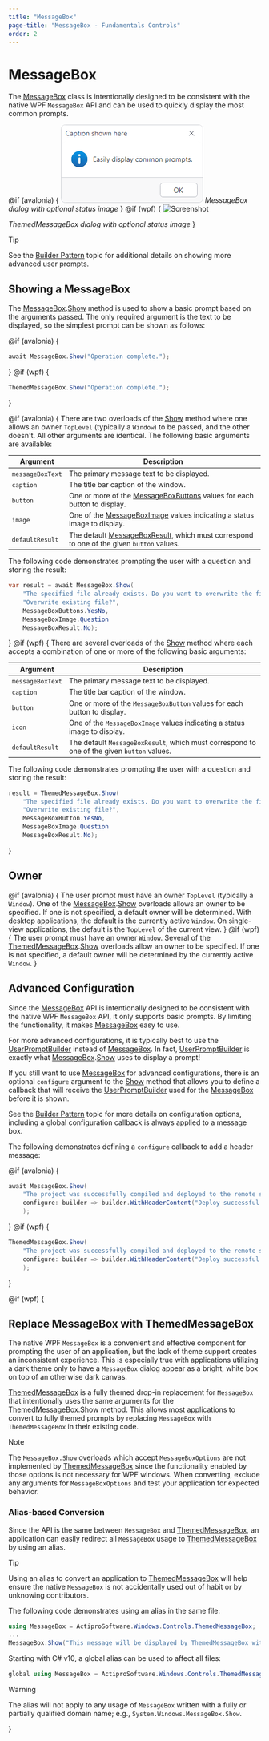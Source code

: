 ```yaml
---
title: "MessageBox"
page-title: "MessageBox - Fundamentals Controls"
order: 2
---
```

# MessageBox

The [MessageBox](xref:@ActiproUIRoot.Controls.MessageBox) class is intentionally designed to be consistent with the native WPF `MessageBox` API and can be used to quickly display the most common prompts.

@if (avalonia) {
![Screenshot](../images/messagebox.png)
*MessageBox dialog with optional status image*
}
@if (wpf) {
![Screenshot](../../images/messagebox.png)

*ThemedMessageBox dialog with optional status image*
}

> [!TIP]
> See the [Builder Pattern](builder-pattern.md) topic for additional details on showing more advanced user prompts.

## Showing a MessageBox

The [MessageBox](xref:@ActiproUIRoot.Controls.MessageBox).[Show](xref:@ActiproUIRoot.Controls.MessageBox.Show*) method is used to show a basic prompt based on the arguments passed.  The only required argument is the text to be displayed, so the simplest prompt can be shown as follows:

@if (avalonia) {
```csharp
await MessageBox.Show("Operation complete.");
```
}
@if (wpf) {
```csharp
ThemedMessageBox.Show("Operation complete.");
```
}

@if (avalonia) {
There are two overloads of the [Show](xref:@ActiproUIRoot.Controls.MessageBox.Show*) method where one allows an owner  `TopLevel` (typically a `Window`) to be passed, and the other doesn't. All other arguments are identical.  The following basic arguments are available:

| Argument | Description |
|-----|-----|
| `messageBoxText` | The primary message text to be displayed. |
| `caption` | The title bar caption of the window. |
| `button` | One or more of the [MessageBoxButtons](xref:@ActiproUIRoot.Controls.MessageBoxButtons) values for each button to display. |
| `image` | One of the [MessageBoxImage](xref:@ActiproUIRoot.Controls.MessageBoxImage) values indicating a status image to display. |
| `defaultResult` | The default [MessageBoxResult](xref:@ActiproUIRoot.Controls.MessageBoxResult), which must correspond to one of the given `button` values. |

The following code demonstrates prompting the user with a question and storing the result:

```csharp
var result = await MessageBox.Show(
	"The specified file already exists. Do you want to overwrite the file?",
	"Overwrite existing file?",
	MessageBoxButtons.YesNo,
	MessageBoxImage.Question
	MessageBoxResult.No);
```
}
@if (wpf) {
There are several overloads of the [Show](xref:@ActiproUIRoot.Controls.ThemedMessageBox.Show*) method where each accepts a combination of one or more of the following basic arguments:

| Argument | Description |
|-----|-----|
| `messageBoxText` | The primary message text to be displayed. |
| `caption` | The title bar caption of the window. |
| `button` | One or more of the `MessageBoxButton` values for each button to display. |
| `icon` | One of the `MessageBoxImage` values indicating a status image to display. |
| `defaultResult` | The default `MessageBoxResult`, which must correspond to one of the given `button` values. |

The following code demonstrates prompting the user with a question and storing the result:

```csharp
result = ThemedMessageBox.Show(
	"The specified file already exists. Do you want to overwrite the file?",
	"Overwrite existing file?",
	MessageBoxButton.YesNo,
	MessageBoxImage.Question
	MessageBoxResult.No);
```
}

## Owner

@if (avalonia) {
The user prompt must have an owner `TopLevel` (typically a `Window`). One of the [MessageBox](xref:@ActiproUIRoot.Controls.MessageBox).[Show](xref:@ActiproUIRoot.Controls.MessageBox.Show*) overloads allows an owner to be specified.  If one is not specified, a default owner will be determined.  With desktop applications, the default is the currently active `Window`. On single-view applications, the default is the `TopLevel` of the current view.
}
@if (wpf) {
The user prompt must have an owner `Window`. Several of the [ThemedMessageBox](xref:@ActiproUIRoot.Controls.ThemedMessageBox).[Show](xref:@ActiproUIRoot.Controls.ThemedMessageBox.Show*) overloads allow an owner to be specified.  If one is not specified, a default owner will be determined by the currently active `Window`.
}

## Advanced Configuration

Since the [MessageBox](xref:@ActiproUIRoot.Controls.MessageBox) API is intentionally designed to be consistent with the native WPF `MessageBox` API, it only supports basic prompts.  By limiting the functionality, it makes [MessageBox](xref:@ActiproUIRoot.Controls.MessageBox) easy to use.

For more advanced configurations, it is typically best to use the [UserPromptBuilder](builder-pattern.md) instead of [MessageBox](xref:@ActiproUIRoot.Controls.MessageBox). In fact, [UserPromptBuilder](builder-pattern.md) is exactly what [MessageBox](xref:@ActiproUIRoot.Controls.MessageBox).[Show](xref:@ActiproUIRoot.Controls.MessageBox.Show*) uses to display a prompt!

If you still want to use [MessageBox](xref:@ActiproUIRoot.Controls.MessageBox) for advanced configurations, there is an optional `configure` argument to the [Show](xref:@ActiproUIRoot.Controls.MessageBox.Show*) method that allows you to define a callback that will receive the [UserPromptBuilder](builder-pattern.md) used for the [MessageBox](xref:@ActiproUIRoot.Controls.MessageBox) before it is shown.

See the [Builder Pattern](builder-pattern.md) topic for more details on configuration options, including a global configuration callback is always applied to a message box.

The following demonstrates defining a `configure` callback to add a header message:

@if (avalonia) {
```csharp
await MessageBox.Show(
	"The project was successfully compiled and deployed to the remote server."
	configure: builder => builder.WithHeaderContent("Deploy successful!")
	);
```
}
@if (wpf) {
```csharp
ThemedMessageBox.Show(
	"The project was successfully compiled and deployed to the remote server."
	configure: builder => builder.WithHeaderContent("Deploy successful!")
	);
```
}

@if (wpf) {
## Replace MessageBox with ThemedMessageBox

The native WPF `MessageBox` is a convenient and effective component for prompting the user of an application, but the lack of theme support creates an inconsistent experience. This is especially true with applications utilizing a dark theme only to have a `MessageBox` dialog appear as a bright, white box on top of an otherwise dark canvas.

[ThemedMessageBox](xref:@ActiproUIRoot.Controls.ThemedMessageBox) is a fully themed drop-in replacement for `MessageBox` that intentionally uses the same arguments for the [ThemedMessageBox](xref:@ActiproUIRoot.Controls.ThemedMessageBox).[Show](xref:@ActiproUIRoot.Controls.ThemedMessageBox.Show*) method. This allows most applications to convert to fully themed prompts by replacing `MessageBox` with `ThemedMessageBox` in their existing code.

> [!NOTE]
> The `MessageBox.Show` overloads which accept `MessageBoxOptions` are not implemented by [ThemedMessageBox](xref:@ActiproUIRoot.Controls.ThemedMessageBox) since the functionality enabled by those options is not necessary for WPF windows. When converting, exclude any arguments for `MessageBoxOptions` and test your application for expected behavior.

### Alias-based Conversion

Since the API is the same between `MessageBox` and [ThemedMessageBox](xref:@ActiproUIRoot.Controls.ThemedMessageBox), an application can easily redirect all `MessageBox` usage to [ThemedMessageBox](xref:@ActiproUIRoot.Controls.ThemedMessageBox) by using an alias.

> [!TIP]
> Using an alias to convert an application to [ThemedMessageBox](xref:@ActiproUIRoot.Controls.ThemedMessageBox) will help ensure the native `MessageBox` is not accidentally used out of habit or by unknowing contributors.

The following code demonstrates using an alias in the same file:

```csharp
using MessageBox = ActiproSoftware.Windows.Controls.ThemedMessageBox;
...
MessageBox.Show("This message will be displayed by ThemedMessageBox without any other code change.");
```

Starting with C# v10, a global alias can be used to affect all files:

```csharp
global using MessageBox = ActiproSoftware.Windows.Controls.ThemedMessageBox;
```

> [!WARNING]
> The alias will not apply to any usage of `MessageBox` written with a fully or partially qualified domain name; e.g., `System.Windows.MessageBox.Show`.

}
